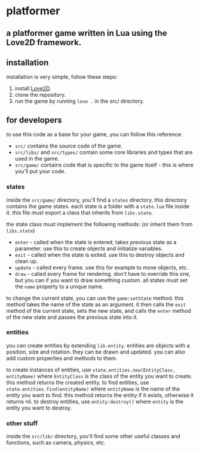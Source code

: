# platformer

## a platformer game written in Lua using the Love2D framework.

## installation

installation is very simple, follow these steps:

1. install [Love2D](https://love2d.org/).
2. clone the repository.
3. run the game by running `love .` in the src/ directory.

## for developers

to use this code as a base for your game, you can follow this reference:

- `src/` contains the source code of the game.
- `src/libs/` and `src/types/` contain some core libraries and types that are used in the game.
- `src/game/` contains code that is specific to the game itself - this is where you'll put your code.

### states

inside the `src/game/` directory, you'll find a `states` directory. this directory contains the game states. each state is a folder with a `state.lua` file inside it. this file must export a class that inherits from `libs.state`.

the state class must implement the following methods: (or inherit them from `libs.state`)

- `enter` - called when the state is entered, takes previous state as a parameter. use this to create objects and initialize variables.
- `exit` - called when the state is exited. use this to destroy objects and clean up.
- `update` - called every frame. use this for example to move objects, etc.
- `draw` - called every frame for rendering. don't have to override this one, but you can if you want to draw something custom.
  all states must set the `name` property to a unique name.

to change the current state, you can use the `game:setState` method. this method takes the name of the state as an argument. it then calls the `exit` method of the current state, sets the new state, and calls the `enter` method of the new state and passes the previous state into it.

### entities

you can create entities by extending `lib.entity`. entities are objects with a position, size and rotation. they can be drawn and updated. you can also add custom properties and methods to them.

to create instances of entities, use `state.entities.new(EntityClass, entityName)` where `EntityClass` is the class of the entity you want to create. this method returns the created entity.
to find entities, use `state.entities.find(entityName)` where `entityName` is the name of the entity you want to find. this method returns the entity if it exists, otherwise it returns nil.
to destroy entities, use `entity:destroy()` where `entity` is the entity you want to destroy.

### other stuff

inside the `src/lib/` directory, you'll find some other useful classes and functions, such as camera, physics, etc.
